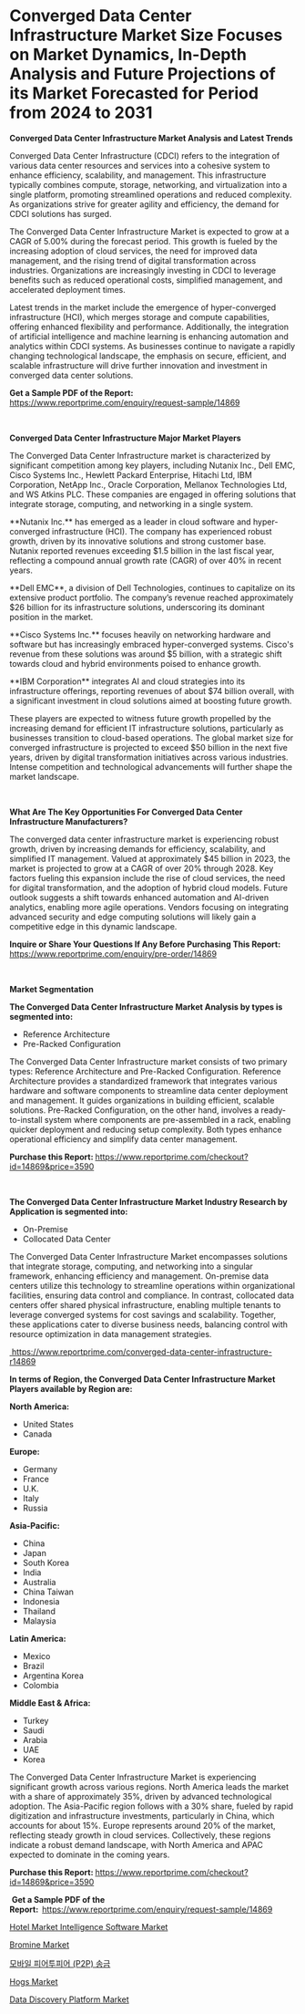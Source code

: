 <p><h1>Converged Data Center Infrastructure Market Size Focuses on Market Dynamics, In-Depth Analysis and Future Projections of its Market Forecasted for Period from 2024 to 2031</h1></p><p><strong>Converged Data Center Infrastructure Market Analysis and Latest Trends</strong></p>
<p><p>Converged Data Center Infrastructure (CDCI) refers to the integration of various data center resources and services into a cohesive system to enhance efficiency, scalability, and management. This infrastructure typically combines compute, storage, networking, and virtualization into a single platform, promoting streamlined operations and reduced complexity. As organizations strive for greater agility and efficiency, the demand for CDCI solutions has surged.</p><p>The Converged Data Center Infrastructure Market is expected to grow at a CAGR of 5.00% during the forecast period. This growth is fueled by the increasing adoption of cloud services, the need for improved data management, and the rising trend of digital transformation across industries. Organizations are increasingly investing in CDCI to leverage benefits such as reduced operational costs, simplified management, and accelerated deployment times.</p><p>Latest trends in the market include the emergence of hyper-converged infrastructure (HCI), which merges storage and compute capabilities, offering enhanced flexibility and performance. Additionally, the integration of artificial intelligence and machine learning is enhancing automation and analytics within CDCI systems. As businesses continue to navigate a rapidly changing technological landscape, the emphasis on secure, efficient, and scalable infrastructure will drive further innovation and investment in converged data center solutions.</p></p>
<p><strong>Get a Sample PDF of the Report:&nbsp;</strong> <a href="https://www.reportprime.com/enquiry/request-sample/14869">https://www.reportprime.com/enquiry/request-sample/14869</a></p>
<p>&nbsp;</p>
<p><strong>Converged Data Center Infrastructure Major Market Players</strong></p>
<p><p>The Converged Data Center Infrastructure market is characterized by significant competition among key players, including Nutanix Inc., Dell EMC, Cisco Systems Inc., Hewlett Packard Enterprise, Hitachi Ltd, IBM Corporation, NetApp Inc., Oracle Corporation, Mellanox Technologies Ltd, and WS Atkins PLC. These companies are engaged in offering solutions that integrate storage, computing, and networking in a single system.</p><p>**Nutanix Inc.** has emerged as a leader in cloud software and hyper-converged infrastructure (HCI). The company has experienced robust growth, driven by its innovative solutions and strong customer base. Nutanix reported revenues exceeding $1.5 billion in the last fiscal year, reflecting a compound annual growth rate (CAGR) of over 40% in recent years.</p><p>**Dell EMC**, a division of Dell Technologies, continues to capitalize on its extensive product portfolio. The company’s revenue reached approximately $26 billion for its infrastructure solutions, underscoring its dominant position in the market.</p><p>**Cisco Systems Inc.** focuses heavily on networking hardware and software but has increasingly embraced hyper-converged systems. Cisco's revenue from these solutions was around $5 billion, with a strategic shift towards cloud and hybrid environments poised to enhance growth.</p><p>**IBM Corporation** integrates AI and cloud strategies into its infrastructure offerings, reporting revenues of about $74 billion overall, with a significant investment in cloud solutions aimed at boosting future growth.</p><p>These players are expected to witness future growth propelled by the increasing demand for efficient IT infrastructure solutions, particularly as businesses transition to cloud-based operations. The global market size for converged infrastructure is projected to exceed $50 billion in the next five years, driven by digital transformation initiatives across various industries. Intense competition and technological advancements will further shape the market landscape.</p></p>
<p>&nbsp;</p>
<p><strong>What Are The Key Opportunities For Converged Data Center Infrastructure Manufacturers?</strong></p>
<p><p>The converged data center infrastructure market is experiencing robust growth, driven by increasing demands for efficiency, scalability, and simplified IT management. Valued at approximately $45 billion in 2023, the market is projected to grow at a CAGR of over 20% through 2028. Key factors fueling this expansion include the rise of cloud services, the need for digital transformation, and the adoption of hybrid cloud models. Future outlook suggests a shift towards enhanced automation and AI-driven analytics, enabling more agile operations. Vendors focusing on integrating advanced security and edge computing solutions will likely gain a competitive edge in this dynamic landscape.</p></p>
<p><strong>Inquire or Share Your Questions If Any Before Purchasing This Report:</strong> <a href="https://www.reportprime.com/enquiry/pre-order/14869">https://www.reportprime.com/enquiry/pre-order/14869</a></p>
<p>&nbsp;</p>
<p><strong>Market Segmentation</strong></p>
<p><strong>The Converged Data Center Infrastructure Market Analysis by types is segmented into:</strong></p>
<p><ul><li>Reference Architecture</li><li>Pre-Racked Configuration</li></ul></p>
<p><p>The Converged Data Center Infrastructure market consists of two primary types: Reference Architecture and Pre-Racked Configuration. Reference Architecture provides a standardized framework that integrates various hardware and software components to streamline data center deployment and management. It guides organizations in building efficient, scalable solutions. Pre-Racked Configuration, on the other hand, involves a ready-to-install system where components are pre-assembled in a rack, enabling quicker deployment and reducing setup complexity. Both types enhance operational efficiency and simplify data center management.</p></p>
<p><strong>Purchase this Report:&nbsp;</strong><a href="https://www.reportprime.com/checkout?id=14869&price=3590">https://www.reportprime.com/checkout?id=14869&price=3590</a></p>
<p>&nbsp;</p>
<p><strong>The Converged Data Center Infrastructure Market Industry Research by Application is segmented into:</strong></p>
<p><ul><li>On-Premise</li><li>Collocated Data Center</li></ul></p>
<p><p>The Converged Data Center Infrastructure Market encompasses solutions that integrate storage, computing, and networking into a singular framework, enhancing efficiency and management. On-premise data centers utilize this technology to streamline operations within organizational facilities, ensuring data control and compliance. In contrast, collocated data centers offer shared physical infrastructure, enabling multiple tenants to leverage converged systems for cost savings and scalability. Together, these applications cater to diverse business needs, balancing control with resource optimization in data management strategies.</p></p>
<p><a href="https://www.reportprime.com/converged-data-center-infrastructure-r14869">&nbsp;https://www.reportprime.com/converged-data-center-infrastructure-r14869</a></p>
<p><strong>In terms of Region, the Converged Data Center Infrastructure Market Players available by Region are:</strong></p>
<p>
    <p> <strong> North America: </strong>
        <ul>
            <li>United States</li>
            <li>Canada</li>
        </ul>
        </p> 
    <p> <strong> Europe: </strong>
        <ul>
            <li>Germany</li>
            <li>France</li>
            <li>U.K.</li>
            <li>Italy</li>
            <li>Russia</li>
        </ul>
        </p> 
    <p> <strong> Asia-Pacific: </strong>
        <ul>
            <li>China</li>
            <li>Japan</li>
            <li>South Korea</li>
            <li>India</li>
            <li>Australia</li>
            <li>China Taiwan</li>
            <li>Indonesia</li>
            <li>Thailand</li>
            <li>Malaysia</li>
        </ul>
        </p> 
    <p> <strong> Latin America: </strong>
        <ul>
            <li>Mexico</li>
            <li>Brazil</li>
            <li>Argentina Korea</li>
            <li>Colombia</li>
        </ul>
        </p> 
    <p> <strong> Middle East & Africa: </strong>
        <ul>
            <li>Turkey</li>
            <li>Saudi</li>
            <li>Arabia</li>
            <li>UAE</li>
            <li>Korea</li>
        </ul>
    </p>
    </p>
<p><p>The Converged Data Center Infrastructure Market is experiencing significant growth across various regions. North America leads the market with a share of approximately 35%, driven by advanced technological adoption. The Asia-Pacific region follows with a 30% share, fueled by rapid digitization and infrastructure investments, particularly in China, which accounts for about 15%. Europe represents around 20% of the market, reflecting steady growth in cloud services. Collectively, these regions indicate a robust demand landscape, with North America and APAC expected to dominate in the coming years.</p></p>
<p><strong>Purchase this Report: </strong><a href="https://www.reportprime.com/checkout?id=14869&price=3590">https://www.reportprime.com/checkout?id=14869&price=3590</a></p>
<p>&nbsp;<strong>Get a Sample PDF of the Report:&nbsp;&nbsp;</strong><a href="https://www.reportprime.com/enquiry/request-sample/14869">https://www.reportprime.com/enquiry/request-sample/14869</a></p>
<p><strong></strong></p>
<p><p><a href="https://www.linkedin.com/pulse/global-hotel-market-intelligence-software-product-type-application-mxasf?trackingId=E8hXAmZJRVOKKBopNI7Qog%3D%3D">Hotel Market Intelligence Software Market</a></p><p><a href="https://medium.com/@johnsantos2562/the-bromine-market-research-report-provides-an-in-depth-and-up-to-date-analysis-of-the-sector-f491f686b3a5">Bromine Market</a></p><p><a href="https://medium.com/@derrickmafrks96745/%EC%84%B8%EA%B3%84-mobile-peer-to-peer-p2p-money-transfer-market-%EC%9D%80-2024%EC%97%90%EC%84%9C-2031%EB%A1%9C-%EC%97%B0%ED%8F%89%EA%B7%A0-%EC%A6%9D%EA%B0%80%EC%9C%A8%EC%9D%84-%EB%B3%B4%EC%9D%BC-%EA%B2%83%EC%9C%BC%EB%A1%9C-%EC%98%88%EC%83%81%EB%90%A9%EB%8B%88%EB%8B%A4-60172f708076">모바일 피어투피어 (P2P) 송금</a></p><p><a href="https://issuu.com/reportprime-2/docs/hogs-market-size-2030.pptx_d66349af4318f0">Hogs Market</a></p><p><a href="https://www.linkedin.com/pulse/future-insights-data-discovery-platform-market-trends-regional-uqpqc?trackingId=1DXZkYIuSHuSzuAF3q1sYg%3D%3D">Data Discovery Platform Market</a></p></p>